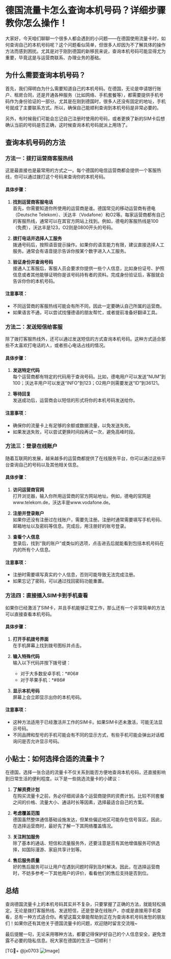 # 德国流量卡怎么查询本机号码？详细步骤教你怎么操作！

大家好，今天咱们聊聊一个很多人都会遇到的小问题——在德国使用流量卡时，如何查询自己的本机号码呢？这个问题看似简单，但很多人却因为不了解具体的操作方法而感到困扰。尤其是对于刚到德国的新移民来说，查询本机号码可能显得尤为重要，毕竟这是与运营商联系、办理业务的基础。

## 为什么需要查询本机号码？

首先，我们得明白为什么需要知道自己的本机号码。在德国，无论是申请银行账户、租房合同，还是开通各种服务（比如网络、手机套餐等），都需要提供手机号码作为身份验证的一部分。尤其是在刚到德国时，很多人还没有固定的地址，手机号就成了主要联系方式。所以，确保自己能顺利查询到本机号码是非常必要的。

另外，有时候我们可能会忘记自己注册时使用的号码，或者更换了新的SIM卡后想确认当前的号码是否正确，这时候查询本机号码就派上用场了。

## 查询本机号码的方法

### 方法一：拨打运营商客服热线

这是最直接也是最常用的方式之一。每个德国的电信运营商都会提供一个客服热线，你可以通过拨打这个号码来查询你的本机号码。

#### 具体步骤：
1. **找到运营商客服电话**  
   首先，你需要知道你所使用的运营商是谁。德国常见的移动运营商有德电（Deutsche Telekom）、沃达丰（Vodafone）和O2等。每家运营商都有自己的客服热线，通常可以在其官方网站上找到。例如，德电的客服热线是100（免费），沃达丰是123，O2则是0800开头的号码。

2. **拨打电话并选择人工服务**  
   拨通号码后，按照语音提示操作。如果你的语言能力有限，建议直接选择人工服务。通常会有语音提示告诉你按某个数字进入人工服务。

3. **验证身份并查询号码**  
   接通人工客服后，客服人员会要求你提供一些个人信息，比如身份证号、护照信息或者其他能够证明你是该号码持有者的资料。完成身份验证后，客服就会告诉你你的本机号码。

#### 注意事项：
- 不同运营商的客服热线可能会有所不同，因此一定要确认自己所属的运营商。
- 如果语言不通，可以尝试找懂德语的朋友帮忙，或者提前准备好翻译工具。

### 方法二：发送短信给客服

除了拨打客服热线外，还可以通过发送短信的方式查询本机号码。这种方式适合那些不太喜欢打电话的人，或者担心电话占线的情况。

#### 具体步骤：
1. **发送特定代码**  
   每个运营商都有特定的代码用于查询号码。比如，德电用户可以发送“NUM”到100；沃达丰用户可以发送“INFO”到123；O2用户则需要发送“ID”到36121。

2. **等待回复**  
   发送成功后，运营商会以短信的形式将你的本机号码发送给你。

#### 注意事项：
- 确保你的流量卡上有足够的余额或数据流量，以免发送失败。
- 如果发送失败，可以尝试更换时间段再试一次，避免高峰时段。

### 方法三：登录在线账户

随着互联网的发展，越来越多的运营商都提供了在线服务平台，你可以通过这些平台查询自己的号码以及其他相关信息。

#### 具体步骤：
1. **访问运营商官网**  
   打开浏览器，输入你所用运营商的官方网站地址。例如，德电的官网是www.telekom.de，沃达丰是www.vodafone.de。

2. **注册并登录账户**  
   如果你还没有注册过在线账户，需要先注册。注册时通常需要填写手机号码、邮箱地址以及密码等信息。完成后，用注册好的账号登录。

3. **查看个人信息**  
   登录后，找到“我的账户”或类似的选项，点击进去后就能看到包括本机号码在内的所有个人信息。

#### 注意事项：
- 注册时需要填写真实的个人信息，否则可能导致无法完成注册。
- 如果忘记了密码，可以通过找回密码功能重置。

### 方法四：直接插入SIM卡到手机查看

如果你已经激活了SIM卡，并且手机能够正常工作，那么还有一个非常简单的方法可以直接查看本机号码。

#### 具体步骤：
1. **打开手机拨号界面**  
   在手机屏幕上找到拨号图标并点击。

2. **输入特殊代码**  
   输入以下代码并按下拨号键：
   - 对于大多数安卓手机：*#06#
   - 对于苹果手机：*#86#

3. **显示本机号码**  
   屏幕上会立即显示出你的本机号码。

#### 注意事项：
- 这种方法适用于已经激活并工作的SIM卡。如果SIM卡还未激活，可能无法显示号码。
- 不同品牌和型号的手机可能会有不同的显示方式，有些手机可能会弹出对话框询问是否允许显示号码。

## 小贴士：如何选择合适的流量卡？

在德国，选择一张合适的流量卡不仅关系到能否方便地查询本机号码，还直接影响到日常生活的便利程度。以下是一些挑选流量卡的小建议：

1. **了解资费计划**  
   在购买流量卡之前，务必仔细阅读各个运营商提供的资费计划。比较不同套餐之间的价格、流量大小、通话时长等因素，选择最适合自己的方案。

2. **考虑覆盖范围**  
   德国虽然整体通信基础设施发达，但某些偏远地区可能存在信号盲区。因此，在选择运营商时，最好先了解一下其网络覆盖情况。

3. **关注附加服务**  
   除了基本的通话、短信和流量服务外，还要注意是否有其他增值服务可供选择，如国际漫游、家庭共享计划等。

4. **售后服务质量**  
   好的售后服务可以让用户在遇到问题时得到及时解决。因此，在选择运营商时，不妨多参考一下其他用户的评价，看看他们的售后支持是否到位。

## 总结

查询德国流量卡上的本机号码其实并不复杂，只要掌握了正确的方法，就能轻松搞定。无论是拨打客服热线、发送短信，还是登录在线账户，亦或是直接用手机查看，总有一种方式适合你。希望这篇文章能帮助到正在为查询本机号码发愁的朋友们！如果你还有其他关于德国流量卡的问题，欢迎随时留言交流哦~

最后提醒一句，无论采用哪种方法，都要记得保护好自己的个人信息安全，避免泄露不必要的隐私信息。祝大家在德国的生活一切顺利！

[TG💪+ @jx0703 ![Image](https://github.com/user-attachments/assets/dbca1d08-cadb-493c-b0ec-ad6f7a83f270)]